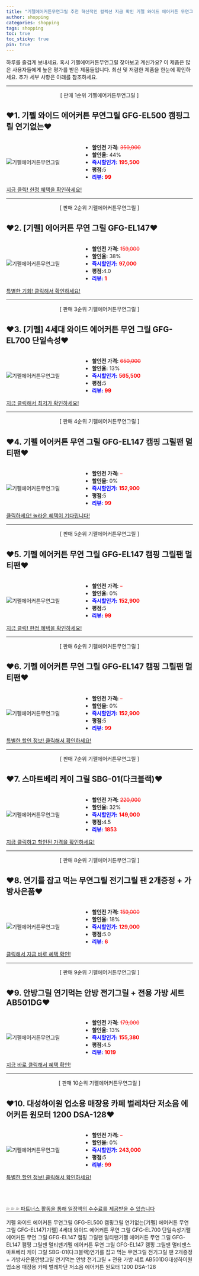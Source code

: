 ```yaml
---
title: "기펠에어커튼무연그릴 추천 혁신적인 컬렉션 지금 확인 기펠 와이드 에어커튼 무연그릴 GFG-EL500"
author: shopping
categories: shopping
tags: shopping
toc: true
toc_sticky: true
pin: true
---
```

하루를 즐겁게 보내세요. 혹시 기펠에어커튼무연그릴 찾아보고 계신가요?  이 제품은 많은 사용자들에게 높은 평가를 받은 제품들입니다. 최신 및 저렴한 제품을 한눈에 확인하세요. 추가 세부 사항은 아래를 참조하세요.

---
<p class="toplist" style="margin: 0 auto; display: block; width: fit-content;">[ 판매 1순위 기펠에어커튼무연그릴 ]</p>

<h2><strong>❤️1. 기펠 와이드 에어커튼 무연그릴 GFG-EL500 캠핑그릴 연기없는❤️</strong></h2>

<div style="display: flex; align-items: center;">
    <div style="flex: 0.4;">
        <img src="https://thumbnail6.coupangcdn.com/thumbnails/remote/230x230ex/image/vendor_inventory/fef1/9264bae8592d8ab5ad91084816750b4b6dcbcbad4e5071757f0d82d49d8d.png" alt="기펠에어커튼무연그릴" style="max-width: 100%;">
    </div>
    <div style="flex: 0.6; margin-left: 10px;">
        <ul>
            <li><strong>할인전 가격:</strong> <del style="color: red;">350,000</del></li>
            <li><strong>할인율:</strong> 44%</li>
            <li><span style='color:blue'><strong>즉시할인가:</strong></span> <span style='color:red'><strong>195,500</strong></span></li>
            <li><strong>평점:</strong>5</li>
            <li><span style='color:blue'><strong>리뷰:</strong></span> <span style='color:red'><strong>99</strong></span></li>
        </ul>
    </div>
</div>
<div class="center">
    <a href="https://William4Davisa.github.io?lptag=AF9450613&subid=githubio&pageKey=8176679854&traceid=V0-153&itemId=23367330569&vendorItemId=90397602721" class="myButton">
        지금 클릭! 한정 혜택을 확인하세요!
    </a>
</div>


---
<p class="toplist" style="margin: 0 auto; display: block; width: fit-content;">[ 판매 2순위 기펠에어커튼무연그릴 ]</p>

<h2><strong>❤️2. [기펠] 에어커튼 무연 그릴 GFG-EL147❤️</strong></h2>

<div style="display: flex; align-items: center;">
    <div style="flex: 0.4;">
        <img src="https://thumbnail10.coupangcdn.com/thumbnails/remote/230x230ex/image/vendor_inventory/298e/ab9ab1fd945cfcb320698df42f602acfab8ac179fe963c3dcd13ecddc739.jpg" alt="기펠에어커튼무연그릴" style="max-width: 100%;">
    </div>
    <div style="flex: 0.6; margin-left: 10px;">
        <ul>
            <li><strong>할인전 가격:</strong> <del style="color: red;">159,000</del></li>
            <li><strong>할인율:</strong> 38%</li>
            <li><span style='color:blue'><strong>즉시할인가:</strong></span> <span style='color:red'><strong>97,000</strong></span></li>
            <li><strong>평점:</strong>4.0</li>
            <li><span style='color:blue'><strong>리뷰:</strong></span> <span style='color:red'><strong>1</strong></span></li>
        </ul>
    </div>
</div>
<div class="center">
    <a href="https://William4Davisa.github.io?lptag=AF9450613&subid=githubio&pageKey=6962528532&traceid=V0-153&itemId=16955303820&vendorItemId=89057904762" class="myButton">
        특별한 기회! 클릭해서 확인하세요!
    </a>
</div>


---
<p class="toplist" style="margin: 0 auto; display: block; width: fit-content;">[ 판매 3순위 기펠에어커튼무연그릴 ]</p>

<h2><strong>❤️3. [기펠] 4세대 와이드 에어커튼 무연 그릴 GFG-EL700 단일속성❤️</strong></h2>

<div style="display: flex; align-items: center;">
    <div style="flex: 0.4;">
        <img src="https://thumbnail8.coupangcdn.com/thumbnails/remote/230x230ex/image/vendor_inventory/6500/60500cb6710b229c9cab8b02a00b78e060ad54d8e240e14d292501ab3df9.jpg" alt="기펠에어커튼무연그릴" style="max-width: 100%;">
    </div>
    <div style="flex: 0.6; margin-left: 10px;">
        <ul>
            <li><strong>할인전 가격:</strong> <del style="color: red;">650,000</del></li>
            <li><strong>할인율:</strong> 13%</li>
            <li><span style='color:blue'><strong>즉시할인가:</strong></span> <span style='color:red'><strong>565,500</strong></span></li>
            <li><strong>평점:</strong>5</li>
            <li><span style='color:blue'><strong>리뷰:</strong></span> <span style='color:red'><strong>99</strong></span></li>
        </ul>
    </div>
</div>
<div class="center">
    <a href="https://William4Davisa.github.io?lptag=AF9450613&subid=githubio&pageKey=8233911279&traceid=V0-153&itemId=23701027470&vendorItemId=90726083044" class="myButton">
        지금 클릭해서 최저가 확인하세요!
    </a>
</div>


---
<p class="toplist" style="margin: 0 auto; display: block; width: fit-content;">[ 판매 4순위 기펠에어커튼무연그릴 ]</p>

<h2><strong>❤️4. 기펠 에어커튼 무연 그릴 GFG-EL147 캠핑 그릴팬 멀티팬❤️</strong></h2>

<div style="display: flex; align-items: center;">
    <div style="flex: 0.4;">
        <img src="https://thumbnail8.coupangcdn.com/thumbnails/remote/230x230ex/image/vendor_inventory/6005/9785753da39aabaa8dbe2f89189271740413e009dc5ed2adf12edfdf424d.jpg" alt="기펠에어커튼무연그릴" style="max-width: 100%;">
    </div>
    <div style="flex: 0.6; margin-left: 10px;">
        <ul>
            <li><strong>할인전 가격:</strong> <del style="color: red;">-</del></li>
            <li><strong>할인율:</strong> 0%</li>
            <li><span style='color:blue'><strong>즉시할인가:</strong></span> <span style='color:red'><strong>152,900</strong></span></li>
            <li><strong>평점:</strong>5</li>
            <li><span style='color:blue'><strong>리뷰:</strong></span> <span style='color:red'><strong>99</strong></span></li>
        </ul>
    </div>
</div>
<div class="center">
    <a href="https://William4Davisa.github.io?lptag=AF9450613&subid=githubio&pageKey=8202136682&traceid=V0-153&itemId=23516243475&vendorItemId=90542631078" class="myButton">
        클릭하세요! 놀라운 혜택이 기다립니다!
    </a>
</div>


---
<p class="toplist" style="margin: 0 auto; display: block; width: fit-content;">[ 판매 5순위 기펠에어커튼무연그릴 ]</p>

<h2><strong>❤️5. 기펠 에어커튼 무연 그릴 GFG-EL147 캠핑 그릴팬 멀티팬❤️</strong></h2>

<div style="display: flex; align-items: center;">
    <div style="flex: 0.4;">
        <img src="https://thumbnail8.coupangcdn.com/thumbnails/remote/230x230ex/image/vendor_inventory/6005/9785753da39aabaa8dbe2f89189271740413e009dc5ed2adf12edfdf424d.jpg" alt="기펠에어커튼무연그릴" style="max-width: 100%;">
    </div>
    <div style="flex: 0.6; margin-left: 10px;">
        <ul>
            <li><strong>할인전 가격:</strong> <del style="color: red;">-</del></li>
            <li><strong>할인율:</strong> 0%</li>
            <li><span style='color:blue'><strong>즉시할인가:</strong></span> <span style='color:red'><strong>152,900</strong></span></li>
            <li><strong>평점:</strong>5</li>
            <li><span style='color:blue'><strong>리뷰:</strong></span> <span style='color:red'><strong>99</strong></span></li>
        </ul>
    </div>
</div>
<div class="center">
    <a href="https://William4Davisa.github.io?lptag=AF9450613&subid=githubio&pageKey=8202147277&traceid=V0-153&itemId=23516302532&vendorItemId=90542690957" class="myButton">
        지금 클릭! 한정 혜택을 확인하세요!
    </a>
</div>


---
<p class="toplist" style="margin: 0 auto; display: block; width: fit-content;">[ 판매 6순위 기펠에어커튼무연그릴 ]</p>

<h2><strong>❤️6. 기펠 에어커튼 무연 그릴 GFG-EL147 캠핑 그릴팬 멀티팬❤️</strong></h2>

<div style="display: flex; align-items: center;">
    <div style="flex: 0.4;">
        <img src="https://thumbnail8.coupangcdn.com/thumbnails/remote/230x230ex/image/vendor_inventory/6005/9785753da39aabaa8dbe2f89189271740413e009dc5ed2adf12edfdf424d.jpg" alt="기펠에어커튼무연그릴" style="max-width: 100%;">
    </div>
    <div style="flex: 0.6; margin-left: 10px;">
        <ul>
            <li><strong>할인전 가격:</strong> <del style="color: red;">-</del></li>
            <li><strong>할인율:</strong> 0%</li>
            <li><span style='color:blue'><strong>즉시할인가:</strong></span> <span style='color:red'><strong>152,900</strong></span></li>
            <li><strong>평점:</strong>5</li>
            <li><span style='color:blue'><strong>리뷰:</strong></span> <span style='color:red'><strong>99</strong></span></li>
        </ul>
    </div>
</div>
<div class="center">
    <a href="https://William4Davisa.github.io?lptag=AF9450613&subid=githubio&pageKey=8202144968&traceid=V0-153&itemId=23516287585&vendorItemId=90542675556" class="myButton">
        특별한 할인 정보! 클릭해서 확인하세요!
    </a>
</div>


---
<p class="toplist" style="margin: 0 auto; display: block; width: fit-content;">[ 판매 7순위 기펠에어커튼무연그릴 ]</p>

<h2><strong>❤️7. 스마트베리 케이 그릴 SBG-01(다크블랙)❤️</strong></h2>

<div style="display: flex; align-items: center;">
    <div style="flex: 0.4;">
        <img src="https://thumbnail8.coupangcdn.com/thumbnails/remote/230x230ex/image/vendor_inventory/3d48/2cee412264065dd7c5bc4f8585a4a97ce509523daf3dc7d8a9a0ab8242f9.jpg" alt="기펠에어커튼무연그릴" style="max-width: 100%;">
    </div>
    <div style="flex: 0.6; margin-left: 10px;">
        <ul>
            <li><strong>할인전 가격:</strong> <del style="color: red;">220,000</del></li>
            <li><strong>할인율:</strong> 32%</li>
            <li><span style='color:blue'><strong>즉시할인가:</strong></span> <span style='color:red'><strong>149,000</strong></span></li>
            <li><strong>평점:</strong>4.5</li>
            <li><span style='color:blue'><strong>리뷰:</strong></span> <span style='color:red'><strong>1853</strong></span></li>
        </ul>
    </div>
</div>
<div class="center">
    <a href="https://William4Davisa.github.io?lptag=AF9450613&subid=githubio&pageKey=6361858031&traceid=V0-153&itemId=18220502840&vendorItemId=81999617199" class="myButton">
        지금 클릭하고 할인된 가격을 확인하세요!
    </a>
</div>


---
<p class="toplist" style="margin: 0 auto; display: block; width: fit-content;">[ 판매 8순위 기펠에어커튼무연그릴 ]</p>

<h2><strong>❤️8. 연기를 잡고 먹는 무연그릴 전기그릴 팬 2개증정 + 가방사은품❤️</strong></h2>

<div style="display: flex; align-items: center;">
    <div style="flex: 0.4;">
        <img src="https://thumbnail7.coupangcdn.com/thumbnails/remote/230x230ex/image/vendor_inventory/9c4c/88b0a27e00d38b2447e7188131d8624bb79f4877807ac1acbc6fb01ad8e9.jpg" alt="기펠에어커튼무연그릴" style="max-width: 100%;">
    </div>
    <div style="flex: 0.6; margin-left: 10px;">
        <ul>
            <li><strong>할인전 가격:</strong> <del style="color: red;">159,000</del></li>
            <li><strong>할인율:</strong> 18%</li>
            <li><span style='color:blue'><strong>즉시할인가:</strong></span> <span style='color:red'><strong>129,000</strong></span></li>
            <li><strong>평점:</strong>5.0</li>
            <li><span style='color:blue'><strong>리뷰:</strong></span> <span style='color:red'><strong>6</strong></span></li>
        </ul>
    </div>
</div>
<div class="center">
    <a href="https://William4Davisa.github.io?lptag=AF9450613&subid=githubio&pageKey=6981722843&traceid=V0-153&itemId=17056993621&vendorItemId=83454692507" class="myButton">
        클릭해서 지금 바로 혜택 확인!
    </a>
</div>


---
<p class="toplist" style="margin: 0 auto; display: block; width: fit-content;">[ 판매 9순위 기펠에어커튼무연그릴 ]</p>

<h2><strong>❤️9. 안방그릴 연기먹는 안방 전기그릴 + 전용 가방 세트 AB501DG❤️</strong></h2>

<div style="display: flex; align-items: center;">
    <div style="flex: 0.4;">
        <img src="https://thumbnail9.coupangcdn.com/thumbnails/remote/230x230ex/image/retail/images/1103777211799960-b4881a39-8b1d-411f-ab0a-954333c7dfed.jpg" alt="기펠에어커튼무연그릴" style="max-width: 100%;">
    </div>
    <div style="flex: 0.6; margin-left: 10px;">
        <ul>
            <li><strong>할인전 가격:</strong> <del style="color: red;">179,000</del></li>
            <li><strong>할인율:</strong> 13%</li>
            <li><span style='color:blue'><strong>즉시할인가:</strong></span> <span style='color:red'><strong>155,380</strong></span></li>
            <li><strong>평점:</strong>4.5</li>
            <li><span style='color:blue'><strong>리뷰:</strong></span> <span style='color:red'><strong>1019</strong></span></li>
        </ul>
    </div>
</div>
<div class="center">
    <a href="https://William4Davisa.github.io?lptag=AF9450613&subid=githubio&pageKey=6922689887&traceid=V0-153&itemId=16722986725&vendorItemId=83905155890" class="myButton">
        지금 바로 클릭해서 혜택 확인!
    </a>
</div>


---
<p class="toplist" style="margin: 0 auto; display: block; width: fit-content;">[ 판매 10순위 기펠에어커튼무연그릴 ]</p>

<h2><strong>❤️10. 대성하이원 업소용 매장용 카페 벌레차단 저소음 에어커튼 원모터 1200 DSA-128❤️</strong></h2>

<div style="display: flex; align-items: center;">
    <div style="flex: 0.4;">
        <img src="https://thumbnail8.coupangcdn.com/thumbnails/remote/230x230ex/image/vendor_inventory/63c2/b207b169d3a642623dfea3f9a374d2b13a1abc46af9efa382a5d1795775a.png" alt="기펠에어커튼무연그릴" style="max-width: 100%;">
    </div>
    <div style="flex: 0.6; margin-left: 10px;">
        <ul>
            <li><strong>할인전 가격:</strong> <del style="color: red;">-</del></li>
            <li><strong>할인율:</strong> 0%</li>
            <li><span style='color:blue'><strong>즉시할인가:</strong></span> <span style='color:red'><strong>243,000</strong></span></li>
            <li><strong>평점:</strong>5</li>
            <li><span style='color:blue'><strong>리뷰:</strong></span> <span style='color:red'><strong>99</strong></span></li>
        </ul>
    </div>
</div>
<div class="center">
    <a href="https://William4Davisa.github.io?lptag=AF9450613&subid=githubio&pageKey=8023810065&traceid=V0-153&itemId=22422980385&vendorItemId=89471010239" class="myButton">
        특별한 할인 정보! 클릭해서 확인하세요!
    </a>
</div>

<br><br><br>[💦 💦 💦 파트너스 활동을 통해 일정액의 수수료를 제공받을 수 있습니다](https://link.coupang.com/a/bcpT2c)<br><br>기펠 와이드 에어커튼 무연그릴 GFG-EL500 캠핑그릴 연기없는[기펠] 에어커튼 무연 그릴 GFG-EL147[기펠] 4세대 와이드 에어커튼 무연 그릴 GFG-EL700 단일속성기펠 에어커튼 무연 그릴 GFG-EL147 캠핑 그릴팬 멀티팬기펠 에어커튼 무연 그릴 GFG-EL147 캠핑 그릴팬 멀티팬기펠 에어커튼 무연 그릴 GFG-EL147 캠핑 그릴팬 멀티팬스마트베리 케이 그릴 SBG-01(다크블랙)연기를 잡고 먹는 무연그릴 전기그릴 팬 2개증정 + 가방사은품안방그릴 연기먹는 안방 전기그릴 + 전용 가방 세트 AB501DG대성하이원 업소용 매장용 카페 벌레차단 저소음 에어커튼 원모터 1200 DSA-128